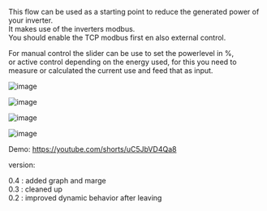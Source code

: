This flow can be used as a starting point to reduce the generated power of your inverter. \
It makes use of the inverters modbus. \
You should enable the TCP modbus first en also external control.

For manual control the slider can be use to set the powerlevel in %, \
or active control depending on the energy used, 
for this you need to measure or calculated the current use and feed that as input.


![image](https://github.com/hansvanlin/SMA-Tripower-5.0---Active-Power-Control/assets/108009649/4338902e-4a1e-412a-a1e0-e01d632cc6e8)


![image](https://github.com/hansvanlin/SMA-Tripower-5.0---Acitive-Power-Control/assets/108009649/70224486-1d30-4ba0-a450-6662912a9293)




![image](https://github.com/hansvanlin/SMA-Tripower-5.0---Active-Power-Control/assets/108009649/fcb6ea51-51ea-46e1-958d-57159f95a91b)

![image](https://github.com/hansvanlin/SMA-Tripower-5.0---Active-Power-Control/assets/108009649/3d65d528-62fa-4543-8fda-0686908ec337)




Demo: https://youtube.com/shorts/uC5JbVD4Qa8 





version: 

0.4 : added graph and marge \
0.3 : cleaned up \
0.2 : improved dynamic behavior after leaving

  

